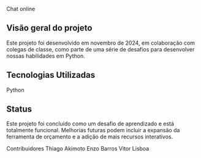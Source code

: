 Chat online

## Visão geral do projeto
Este projeto foi desenvolvido em novembro de 2024, em colaboração com colegas de classe, como parte de uma série de desafios para desenvolver nossas habilidades em Python. 

## Tecnologias Utilizadas
Python

## Status
Este projeto foi concluído como um desafio de aprendizado e está totalmente funcional. Melhorias futuras podem incluir a expansão da ferramenta de orçamento e a adição de mais recursos interativos.

Contribuidores
Thiago Akimoto
Enzo Barros
Vitor Lisboa

